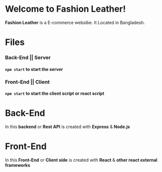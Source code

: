 # Welcome to Fashion Leather!

**Fashion Leather** is a E-commerce websibe. It Located in Bangladesh.

# Files

### Back-End || Server

#### `npm start` to start the server

### Front-End || Client

#### `npm start` to start the client script or react script

# Back-End

In this **backend** or **Rest API** is created with **Express** & **Node.js**

# Front-End

In this **Front-End** or **Client side** is created with **React** & **other react external frameworks**
